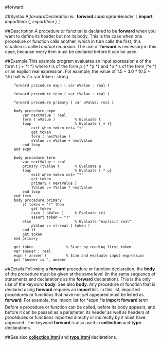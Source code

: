 
#forward

##Syntax
A *forwardDeclaration* is:
 **forward** *subprogramHeader*  [ **import** *importItem* {, *importItem* } ]

##Description
A procedure or function is declared to be **forward** when you want to define its header but not its body. This is the case when one procedure or function calls another, which in turn calls the first; this situation is called *mutual recursion*. The use of **forward** is necessary in this case, because every item must be declared before it can be used.

##Example
This example program evaluates an input expression *e* of the form *t* { + *t *} where t is of the form *p* { * *p *} and *p *is of the form (*e *) or an explicit real expression. For example, the value of 1.5 + 3.0 * (0.5 + 1.5) halt is 7.5.
        var token : string
        
        forward procedure expn ( var eValue : real )
        
        forward procedure term ( var tValue : real )
        
        forward procedure primary ( var pValue: real )
        
        body procedure expn
            var nextValue : real
            term ( eValue )         % Evaluate t
            loop                    % Evaluate { + t}
                exit when token not= "+"
                get token
                term ( nextValue )
                eValue := eValue + nextValue
            end loop
        end expn
        
        body procedure term
            var nextValue : real
            primary (tValue )       % Evaluate p
            loop                    % Evaluate { * p}
                exit when token not= "*"
                get token
                primary ( nextValue )
                tValue := tValue * nextValue
            end loop
        end term
        body procedure primary
            if token = "(" then
                get token
                expn ( pValue )     % Evaluate (e)
                assert token = ")"
            else                    % Evaluate "explicit real"
                pValue := strreal ( token )
            end if
            get token
        end primary
        
        get token               % Start by reading first token
        var answer : real
        expn ( answer )         % Scan and evaluate input expression
        put "Answer is ", answer
##Details
Following a **forward** procedure or function declaration, the **body** of the procedure must be given at the same level (in the same sequence of statements and declarations as the **forward** declaration). This is the only use of the keyword **body**. See also **body**.
Any procedure or function that is declared using **forward** requires an **import** list. In this list, imported procedures or functions that have not yet appeared must be listed as **forward**. For example, the import list for *expn *is **import** **forward** *term*  Before a procedure or function can be called, before its body appears, and before it can be passed as a parameter, its header as well as headers of procedures or functions imported directly or indirectly by it must have appeared.
The keyword **forward** is also used in **collection** and **type** declarations. 

##See also
**[collection.html](collection)** and **[type.html](type)** declarations.
